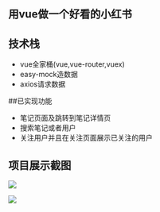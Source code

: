 ## 用vue做一个好看的小红书

## 技术栈
- vue全家桶(vue,vue-router,vuex)
- easy-mock造数据
- axios请求数据

##已实现功能
- 笔记页面及跳转到笔记详情页
- 搜索笔记或者用户
- 关注用户并且在关注页面展示已关注的用户

## 项目展示截图

![](https://sfault-image.b0.upaiyun.com/781/554/781554224-5aaf430f7dd8a_articlex)


![](https://sfault-image.b0.upaiyun.com/380/998/3809983367-5aaf433767994_articlex)
